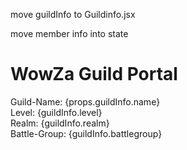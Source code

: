 move guildInfo to Guildinfo.jsx

move member info into state

<h1>WowZa Guild Portal</h1>
<div>Guild-Name: {props.guildInfo.name}</div>
<div>Level: {guildInfo.level}</div>
<div>Realm: {guildInfo.realm}</div>
<div>Battle-Group: {guildInfo.battlegroup}</div>
